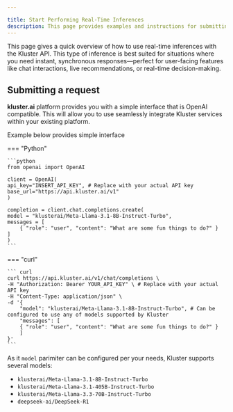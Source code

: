 ```yaml
---

title: Start Performing Real-Time Inferences
description: This page provides examples and instructions for submitting and managing real time jobs using kluster.ai's OpenAI-compatible API.
---
```


This page gives a quick overview of how to use real-time inferences with the Kluster API. This type of inference is best suited for situations where you need instant, synchronous responses—perfect for user-facing features like chat interactions, live recommendations, or real-time decision-making.

## Submitting a  request

**kluster.ai** platform provides you with a simple interface that is OpenAI compatible. This will allow you to use seamlessly integrate Kluster services within your existing platform.

Example below provides simple interface 

=== "Python"

    ```python
    from openai import OpenAI

    client = OpenAI(
    api_key="INSERT_API_KEY", # Replace with your actual API key
    base_url="https://api.kluster.ai/v1"
    )

    completion = client.chat.completions.create(
    model = "klusterai/Meta-Llama-3.1-8B-Instruct-Turbo",
    messages = [
        { "role": "user", "content": "What are some fun things to do?" }
    ]
    )
    ```

=== "curl"

    ``` curl
    curl https://api.kluster.ai/v1/chat/completions \
    -H "Authorization: Bearer YOUR_API_KEY" \ # Replace with your actual API key
    -H "Content-Type: application/json" \
    -d '{
        "model": "klusterai/Meta-Llama-3.1-8B-Instruct-Turbo", # Can be configured to use any of models supported by Kluster
        "messages": [
        { "role": "user", "content": "What are some fun things to do?" }
        ]
    }'
    ```

As it
`model` parimiter can be configured per your needs, Kluster supports several models:

- `klusterai/Meta-Llama-3.1-8B-Instruct-Turbo`
- `klusterai/Meta-Llama-3.1-405B-Instruct-Turbo`
- `klusterai/Meta-Llama-3.3-70B-Instruct-Turbo`
- `deepseek-ai/DeepSeek-R1`